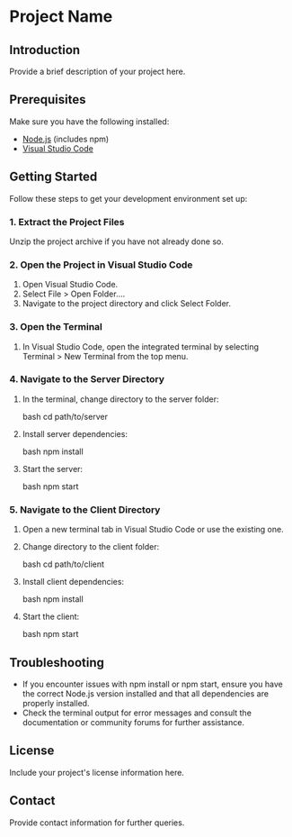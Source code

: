 # Project Name

## Introduction

Provide a brief description of your project here.

## Prerequisites

Make sure you have the following installed:
- [Node.js](https://nodejs.org/) (includes npm)
- [Visual Studio Code](https://code.visualstudio.com/)

## Getting Started

Follow these steps to get your development environment set up:

### 1. Extract the Project Files

Unzip the project archive if you have not already done so.

### 2. Open the Project in Visual Studio Code

1. Open Visual Studio Code.
2. Select File > Open Folder....
3. Navigate to the project directory and click Select Folder.

### 3. Open the Terminal

1. In Visual Studio Code, open the integrated terminal by selecting Terminal > New Terminal from the top menu.

### 4. Navigate to the Server Directory

1. In the terminal, change directory to the server folder:

    bash
    cd path/to/server
    

2. Install server dependencies:

    bash
    npm install
    

3. Start the server:

    bash
    npm start
    

### 5. Navigate to the Client Directory

1. Open a new terminal tab in Visual Studio Code or use the existing one.
2. Change directory to the client folder:

    bash
    cd path/to/client
    

3. Install client dependencies:

    bash
    npm install
    

4. Start the client:

    bash
    npm start
    

## Troubleshooting

- If you encounter issues with npm install or npm start, ensure you have the correct Node.js version installed and that all dependencies are properly installed.
- Check the terminal output for error messages and consult the documentation or community forums for further assistance.

## License

Include your project's license information here.

## Contact

Provide contact information for further queries.